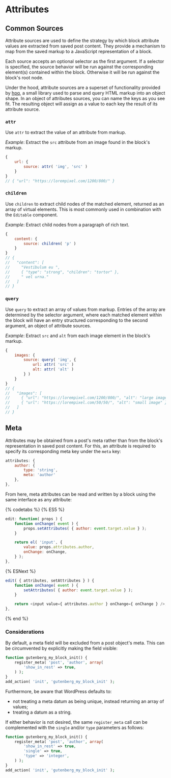 # Attributes

## Common Sources

Attribute sources are used to define the strategy by which block attribute values are extracted from saved post content. They provide a mechanism to map from the saved markup to a JavaScript representation of a block.

Each source accepts an optional selector as the first argument. If a selector is specified, the source behavior will be run against the corresponding element(s) contained within the block. Otherwise it will be run against the block's root node.

Under the hood, attribute sources are a superset of functionality provided by [hpq](https://github.com/aduth/hpq), a small library used to parse and query HTML markup into an object shape. In an object of attributes sources, you can name the keys as you see fit. The resulting object will assign as a value to each key the result of its attribute source.

### `attr`

Use `attr` to extract the value of an attribute from markup.

_Example_: Extract the `src` attribute from an image found in the block's markup.

```js
{
	url: {
		source: attr( 'img', 'src' )
	}
}
// { "url": "https://lorempixel.com/1200/800/" }
```

### `children`

Use `children` to extract child nodes of the matched element, returned as an array of virtual elements. This is most commonly used in combination with the `Editable` component.

_Example_: Extract child nodes from a paragraph of rich text.

```js
{
	content: {
		source: children( 'p' )
	}
}
// {
//   "content": [
//     "Vestibulum eu ",
//     { "type": "strong", "children": "tortor" }, 
//     " vel urna."
//   ]
// }
```

### `query`

Use `query` to extract an array of values from markup. Entries of the array are determined by the selector argument, where each matched element within the block will have an entry structured corresponding to the second argument, an object of attribute sources.

_Example_: Extract `src` and `alt` from each image element in the block's markup.

```js
{
	images: {
		source: query( 'img', {
			url: attr( 'src' )
			alt: attr( 'alt' )
		} )
	}
}
// {
//   "images": [ 
//     { "url": "https://lorempixel.com/1200/800/", "alt": "large image" },
//     { "url": "https://lorempixel.com/50/50/", "alt": "small image" }
//   ]
// }
```

## Meta

Attributes may be obtained from a post's meta rather than from the block's representation in saved post content. For this, an attribute is required to specify its corresponding meta key under the `meta` key:

```js
attributes: {
	author: {
		type: 'string',
		meta: 'author'
	},
},
```

From here, meta attributes can be read and written by a block using the same interface as any attribute:

{% codetabs %}
{% ES5 %}
```js
edit: function( props ) {
	function onChange( event ) {
		props.setAttributes( { author: event.target.value } );
	}

	return el( 'input', {
		value: props.attributes.author,
		onChange: onChange,
	} );
},
```
{% ESNext %}
```js
edit( { attributes, setAttributes } ) {
	function onChange( event ) {
		setAttributes( { author: event.target.value } );
	}

	return <input value={ attributes.author } onChange={ onChange } />;
},
```
{% end %}

### Considerations

By default, a meta field will be excluded from a post object's meta. This can be circumvented by explicitly making the field visible:

```php
function gutenberg_my_block_init() {
	register_meta( 'post', 'author', array(
		'show_in_rest' => true,
	) );
}
add_action( 'init', 'gutenberg_my_block_init' );
```

Furthermore, be aware that WordPress defaults to:

- not treating a meta datum as being unique, instead returning an array of values;
- treating a datum as a string.

If either behavior is not desired, the same `register_meta` call can be complemented with the `single` and/or `type` parameters as follows:

```php
function gutenberg_my_block_init() {
	register_meta( 'post', 'author', array(
		'show_in_rest' => true,
		'single' => true,
		'type' => 'integer',
	) );
}
add_action( 'init', 'gutenberg_my_block_init' );
```
